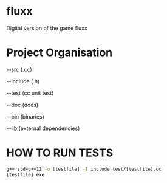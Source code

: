 fluxx
=====


Digital version of the game fluxx


Project Organisation
====================
--src 		(.cc) 


--include	(.h)


--test		(cc unit test)


--doc		(docs)


--bin		(binaries)


--lib		(external dependencies)

HOW TO RUN TESTS
================
```cmd
g++ std=c++11 -o [testfile] -I include test/[testfile].cc
[testfile].exe
```
